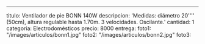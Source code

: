 ---
titulo: Ventilador de pie BONN 140W
descripcion: 'Medidas: diámetro 20'''' (50cm), altura regulable hasta 1.70m. 3 velocidades.
  Oscilante.'
cantidad: 1
categoria: Electrodomésticos
precio: 8000
entrega: 
foto1: "/images/articulos/bonn1.jpg"
foto2: "/images/articulos/bonn2.jpg"
foto3: 
